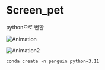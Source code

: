 # Screen_pet 
python으로 변환

![Animation](https://github.com/ldh-Hoon/screen_pet_python/assets/139981434/c701a823-9216-47e5-a885-8a9d22b1ac5a)

![Animation2](https://github.com/ldh-Hoon/screen_pet_python/assets/139981434/cc9ea758-b6cb-4bcf-9cce-01856dde3a25)

```
conda create -n penguin python=3.11
```
